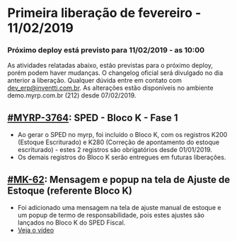 # Primeira liberação de fevereiro - 11/02/2019

### Próximo deploy está previsto para 11/02/2019 - as 10:00
As atividades relatadas abaixo, estão previstas para o próximo deploy, porém podem haver mudanças. O changelog oficial será divulgado no dia anterior a liberação. Qualquer dúvida entre em contato com dev_erp@inventti.com.br.
As alterações estão disponíveis no ambiente demo.myrp.com.br (212) desde 07/02/2019.

## [#MYRP-3764](https://devmyrp.atlassian.net/browse/MK-71): SPED - Bloco K - Fase 1
* Ao gerar o SPED no myrp, foi incluído o Bloco K, com os registros K200 (Estoque Escriturado) e K280 (Correção de apontamento do estoque escriturado) - estes 2 registros são obrigatórios desde 01/01/2019.
* Os demais registros do Bloco K serão entregues em futuras liberações.

## [#MK-62](https://devmyrp.atlassian.net/browse/MK-62): Mensagem e popup na tela de Ajuste de Estoque (referente Bloco K)
* Foi adicionado uma mensagem na tela de ajuste manual de estoque e um popup de termo de responsabilidade, pois estes ajustes são lançados no Bloco K do SPED Fiscal.
* [Veja o vídeo](http://recordit.co/eYWN36CIeh)

